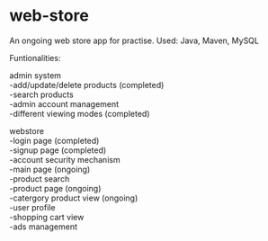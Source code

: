 # web-store
An ongoing web store app for practise. Used: Java, Maven, MySQL 


Funtionalities: 

admin system <br/>
-add/update/delete products (completed) <br/>
-search products <br/>
-admin account management <br/> 
-different viewing modes (completed)  <br/>

webstore <br/>
-login page (completed) <br/> 
-signup page (completed) <br/>
-account security mechanism  <br/>
-main page (ongoing) <br/>
-product search <br/>
-product page (ongoing) <br/>
-catergory product view (ongoing)  <br/>
-user profile <br/>
-shopping cart view  <br/>
-ads management  <br/>


